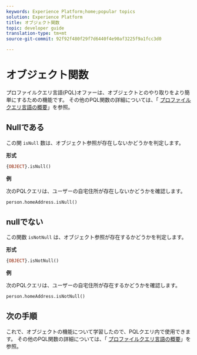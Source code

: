 ```yaml
---
keywords: Experience Platform;home;popular topics
solution: Experience Platform
title: オブジェクト関数
topic: developer guide
translation-type: tm+mt
source-git-commit: 92f92f480f29f7d6440f4e90af3225f9a1fcc3d0

---
```



# オブジェクト関数

プロファイルクエリ言語(PQL)オファーは、オブジェクトとのやり取りをより簡単にするための機能です。 その他のPQL関数の詳細については、「 [プロファイルクエリ言語の概要](./overview.md)」を参照。

## Nullである

この関 `isNull` 数は、オブジェクト参照が存在しないかどうかを判定します。

**形式**

```sql
{OBJECT}.isNull()
```

**例**

次のPQLクエリは、ユーザーの自宅住所が存在しないかどうかを確認します。

```sql
person.homeAddress.isNull()
```

## nullでない

この関数 `isNotNull` は、オブジェクト参照が存在するかどうかを判定します。

**形式**

```sql
{OBJECT}.isNotNull()
```

**例**

次のPQLクエリは、ユーザーの自宅住所が存在するかどうかを確認します。

```sql
person.homeAddress.isNotNull()
```

## 次の手順

これで、オブジェクトの機能について学習したので、PQLクエリ内で使用できます。 その他のPQL関数の詳細については、「 [プロファイルクエリ言語の概要](./overview.md)」を参照。